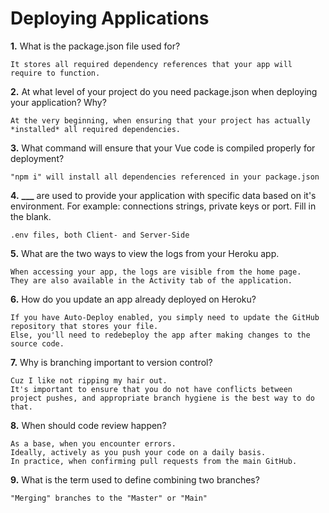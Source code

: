 # Deploying Applications

**1.** What is the package.json file used for?

<!-- enter you answer in the space below -->

```
It stores all required dependency references that your app will require to function.
```

**2.** At what level of your project do you need package.json when deploying your application? Why?

<!-- enter you answer in the space below -->

```
At the very beginning, when ensuring that your project has actually *installed* all required dependencies.
```

**3.** What command will ensure that your Vue code is compiled properly for deployment?

<!-- enter you answer in the space below -->

```
"npm i" will install all dependencies referenced in your package.json
```

**4.** **\_\_\_** are used to provide your application with specific data based on it's environment. For example: connections strings, private keys or port. Fill in the blank.

<!-- enter you answer in the space below -->

```
.env files, both Client- and Server-Side
```

**5.** What are the two ways to view the logs from your Heroku app.

<!-- enter you answer in the space below -->

```
When accessing your app, the logs are visible from the home page.
They are also available in the Activity tab of the application.
```

**6.** How do you update an app already deployed on Heroku?

<!-- enter you answer in the space below -->

```
If you have Auto-Deploy enabled, you simply need to update the GitHub repository that stores your file.
Else, you'll need to redebeploy the app after making changes to the source code.
```

**7.** Why is branching important to version control?

<!-- enter you answer in the space below -->

```
Cuz I like not ripping my hair out.
It's important to ensure that you do not have conflicts between project pushes, and appropriate branch hygiene is the best way to do that.
```

**8.** When should code review happen?

<!-- enter you answer in the space below -->

```
As a base, when you encounter errors.
Ideally, actively as you push your code on a daily basis.
In practice, when confirming pull requests from the main GitHub.
```

**9.** What is the term used to define combining two branches?

<!-- enter you answer in the space below -->

```
"Merging" branches to the "Master" or "Main"
```
